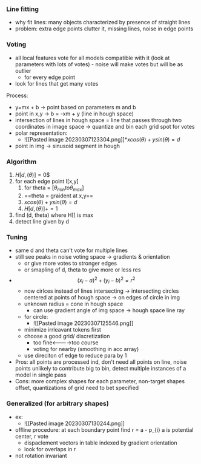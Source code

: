 ### Line fitting
* why fit lines: many objects characterized by presence of straight lines
* problem: extra edge points clutter it, missing lines, noise in edge points

### Voting
* all local features vote for all models compatible with it (look at parameters with lots of votes) - noise will make votes but will be as outlier
	* for every edge point
* look for lines that get many votes

Process:
* y=mx + b -> point based on parameters m and b
* point in x,y -> b = -xm + y (line in hough space)
* intersection of lines in hough space = line that passes through two coordinates in image space -> quantize and bin each grid spot for votes
* polar representation: 
	* ![[Pasted image 20230307123304.png]]*$xcos(\theta) + ysin(\theta) = d$
* point in img -> sinusoid segment in hough
### Algorithm
1. $H[d, (\theta)] = 0$$
2. for each edge point I[x,y] 
	1. for theta = $[\theta_{min} to \theta_{max}]$
	2. ==theta = graident at x,y==
	3. $xcos(\theta) + ysin(\theta) = d$
	4. $H[d, (\theta)] += 1$
3. find (d, theta) where H[] is max
4. detect line given by d

### Tuning
* same d and theta can't vote for multiple lines
* still see peaks in noise voting space -> gradients & orientation
	* or give more votes to stronger edges 
	* or smapling of d, theta to give more or less res
* $$(x_i - a)^2 + (y_i -b)^2 = r^2$$
	*  now cirlces instead of lines intersecting -> intersecting circles centered at points of hough space -> on edges of circle in img
	* unknown radius = cone in hough space
		* can use gradient angle of img space -> hough space line ray
	* for circle:
		* ![[Pasted image 20230307125546.png]]
	* minimize irrleavant tokens first
	* choose a good grid/ discretization
		* too fine<---->too course
		* voting for nearby (smoothing in acc array)
	* use direciton of edge to reduce para by 1
* Pros: all points are processed ind, don't need all points on line, noise points unlikely to contribute big to bin, detect multiple instances of a model in single pass
* Cons: more complex shapes for each parameter, non-target shapes offset, quantizations of grid need to bet specified

### Generalized (for arbitrary shapes)
* ex: 
	* ![[Pasted image 20230307130244.png]]
* offline procedure: at each boundary point find r = a - p_{i} a is potential center, r vote
	* dispaclement vectors in table indexed by gradient orientation
	* look for overlaps in r
* not rotation invariant